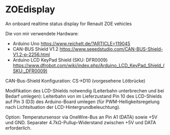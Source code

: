 # ZOEdisplay
An onboard realtime status display for Renault ZOE vehicles

Die von mir verwendete Hardware:

* Arduino Uno https://www.reichelt.de/?ARTICLE=119045
* CAN-BUS Shield V1.2 https://www.seeedstudio.com/CAN-BUS-Shield-V1.2-p-2256.html
* Arduino LCD KeyPad Shield (SKU: DFR0009) https://www.dfrobot.com/wiki/index.php/Arduino_LCD_KeyPad_Shield_(SKU:_DFR0009)


CAN-Bus-Shield Konfiguration: CS->D10 (vorgesehene Lötbrücke)

Modifikation des LCD-Shields notwendig (Leiterbahn unterbrechen und bei Bedarf umlegen): Leiterbahn von im Lieferzustand Pin 10 des LCD-Shields auf Pin 3 (D3) des Arduino-Board umlegen (für PWM-Helligkeitsregelung nach Lichtsituation der LCD-Hintergrundbeleuchtung).

Option: Temperatursensor via OneWire-Bus an Pin A1 (DATA) sowie +5V und GND. Separater 4.7kΩ-Pullup-Widerstand zwischen +5V und DATA erforderlich.
